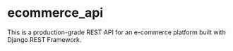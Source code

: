 # ecommerce_api
This is a production-grade REST API for an e-commerce platform built with Django REST Framework.
